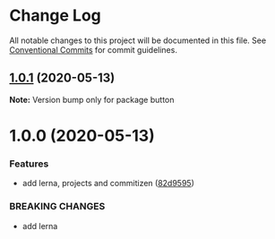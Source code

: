 # Change Log

All notable changes to this project will be documented in this file.
See [Conventional Commits](https://conventionalcommits.org) for commit guidelines.

## [1.0.1](https://github.com/xaosaki/library-playground/compare/button@1.0.0...button@1.0.1) (2020-05-13)

**Note:** Version bump only for package button





# 1.0.0 (2020-05-13)


### Features

* add lerna, projects and commitizen ([82d9595](https://github.com/xaosaki/library-playground/commit/82d9595261e010f0fa7045c6179b9d00048f2d4b))


### BREAKING CHANGES

* add lerna
